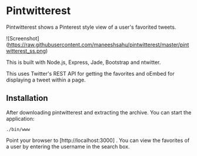 Pintwitterest
=============

Pintwitterest shows a Pinterest style view of a user's favorited tweets.

![Screenshot] (https://raw.githubusercontent.com/maneeshsahu/pintwitterest/master/pintwitterest_ss.png)

This is built with Node.js, Express, Jade, Bootstrap and ntwitter.

This uses Twitter's REST API for getting the favorites and oEmbed for displaying a tweet within a page. 

Installation
------------
After downloading pintwitterest and extracting the archive. You can start the application:

```
./bin/www
```

Point your browser to [http://localhost:3000] . You can view the favorites of a user by entering the username
in the search box.





